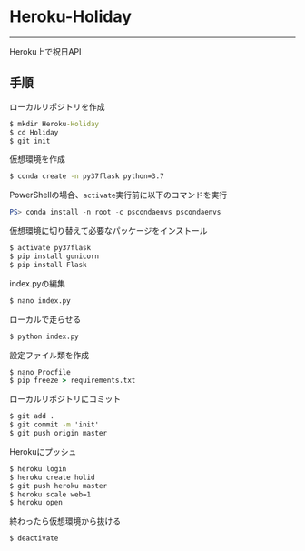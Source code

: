 # Heroku-Holiday
---

Heroku上で祝日API

## 手順

ローカルリポジトリを作成

```cmd
$ mkdir Heroku-Holiday
$ cd Holiday
$ git init
```

仮想環境を作成

```cmd
$ conda create -n py37flask python=3.7
```

PowerShellの場合、`activate`実行前に以下のコマンドを実行

```powershell
PS> conda install -n root -c pscondaenvs pscondaenvs
```

仮想環境に切り替えて必要なパッケージをインストール

```cmd
$ activate py37flask
$ pip install gunicorn
$ pip install Flask
```

index.pyの編集

```cmd
$ nano index.py
```

ローカルで走らせる

```cmd
$ python index.py
```

設定ファイル類を作成

```cmd
$ nano Procfile
$ pip freeze > requirements.txt
```

ローカルリポジトリにコミット

```cmd
$ git add .
$ git commit -m 'init'
$ git push origin master
```

Herokuにプッシュ

```cmd
$ heroku login
$ heroku create holid
$ git push heroku master
$ heroku scale web=1
$ heroku open
```

終わったら仮想環境から抜ける

```cmd
$ deactivate
```
